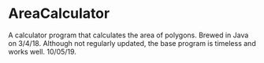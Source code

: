 # AreaCalculator
A calculator program that calculates the area of polygons. Brewed in Java on 3/4/18.
Although not regularly updated, the base program is timeless and works well. 10/05/19. 
